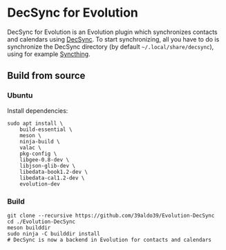 DecSync for Evolution
=====================

DecSync for Evolution is an Evolution plugin which synchronizes contacts and calendars using [DecSync](https://github.com/39aldo39/DecSync). To start synchronizing, all you have to do is synchronize the DecSync directory (by default `~/.local/share/decsync`), using for example [Syncthing](https://syncthing.net).

## Build from source

### Ubuntu

Install dependencies:

```
sudo apt install \
	build-essential \
	meson \
	ninja-build \
	valac \
	pkg-config \
	libgee-0.8-dev \
	libjson-glib-dev \
	libedata-book1.2-dev \
	libedata-cal1.2-dev \
	evolution-dev
```

### Build

```
git clone --recursive https://github.com/39aldo39/Evolution-DecSync
cd ./Evolution-DecSync
meson builddir
sudo ninja -C builddir install
# DecSync is now a backend in Evolution for contacts and calendars
```
